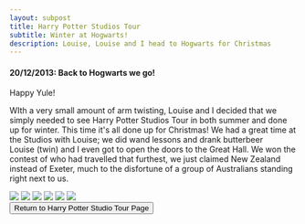 ```yaml
---
layout: subpost
title: Harry Potter Studios Tour
subtitle: Winter at Hogwarts!
description: Louise, Louise and I head to Hogwarts for Christmas
---
```


<h4>20/12/2013: Back to Hogwarts we go!</h4>

Happy Yule!

WIth a very small amount of arm twisting, Louise and I decided that we simply needed to see Harry Potter Studios Tour in both summer and done up for winter. This time it's all done up for Christmas! We had a great time at the Studios with Louise; we did wand lessons and drank butterbeer<br>
Louise (twin) and I even got to open the doors to the Great Hall. We won the contest of who had travelled that furthest, we just claimed New Zealand instead of Exeter, much to the disfortune of a group of Australians standing right next to us.

<img src="https://lh3.googleusercontent.com/Y3YCiVsT0b1PDq1ECx8VlJQhVyIqshOP0pd4S9vYDCa2Ji3pjV9vfVd6J__75PHpLXLXlHPe9edGo-SMJ67As5M3_iHtdD1W_jpbLCuaQknwehawkuqzX7ilZohLKxwP_LgIllVM3wQ=w2400" class="image1"> 
<img src="https://lh3.googleusercontent.com/h2Fq2VYPMNwSrsIsJwRftiv2XniK2wjft8Q4bweFn53I2oTjaPOFdebQnO0Iq5ausl6uEXRiDl9boOsk7I4oLvDR6fDGOneR-HGmxmqAXtcJ5EmAQJRoK2hZTisw_qg2YHgK1ouuoXA=w2400" class="image1">
<img src="https://lh3.googleusercontent.com/abUHYMsTUHQG4ulvKjTav0oIja9jeP3nPPs1W2PJt7na0fwSK7SnvDhltxapNO1hM2YI4BZ94PdtnZJ7E9Ev-6N3Y_SKnYKb9cssIHf5qqiuwaTimiGCNUgxit4XCTIhTmjAL-qy3Cc=w2400" class="image1">
<img src="https://lh3.googleusercontent.com/N6QtJP-dpZlwNgSvU3pixrP22hxnPdTAf6IWOX7dwSL9DlymI8EganSp7VSpqXg4B44wp_hRPC0ItTFbOKCF4VfE0bB0aTl1YgaOpuYrQWHs5QZPPGHgzbaW92K6UXB4QvvlfMwZe_8=w2400" class="image1">
<img src="https://lh3.googleusercontent.com/3GtBQiT0qb6n5bAP3cQnSkzJ2dNjRq8ooM8IlaUS4xtOivt2KkJRgm0d070o6AZ4PS780bNuNpatgG7y230tM3sTjhKJisKM_p0fW32lldtpkc7SDZNiWyrfunblAVXPQk49wlWDTbA=w2400" class="image1">
<img src="https://lh3.googleusercontent.com/4nh-V21xd0mUoABXE34tFDFJbJ6mfLxhA-aGEX5svzmCLMw8oCJN7Wv7wdsifS_RZRvrqfvCcCNuOuuFJQHx5fkUh8q91RLTc5opznJ0Ij_Q_vu2Cx-UZY_4dJq_l2eSVqCTZm2C1Yc=w2400" class="image1">

<div class="wrapper">
  <input type="button" class="button" value="Return to Harry Potter Studio Tour Page" onclick="self.close()">
</div>

